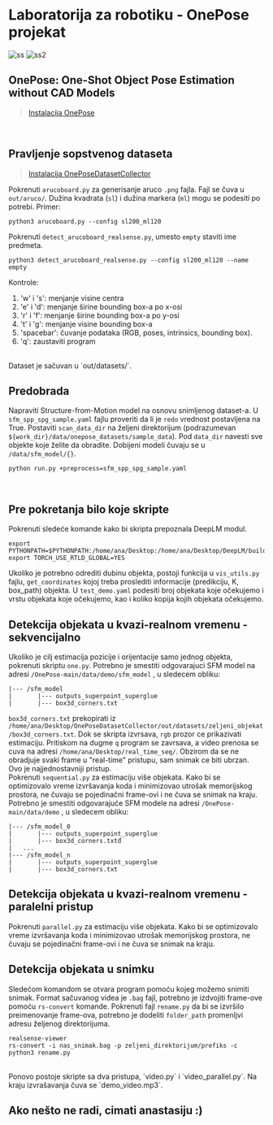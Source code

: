 # Laboratorija za robotiku - OnePose projekat
![ss](https://github.com/Anastasija42/robotika_lab/ss)
![ss2](https://github.com/Anastasija42/robotika_lab/ss2)

## OnePose: One-Shot Object Pose Estimation without CAD Models
> [Instalacija OnePose](https://github.com/zju3dv/OnePose) 
<br/>

## Pravljenje sopstvenog dataseta
> [Instalacija OnePoseDatasetCollector](https://github.com/siatheindochinese/OnePoseDatasetCollector)

Pokrenuti `arucoboard.py` za generisanje aruco `.png` fajla. Fajl se čuva u `out/aruco/`. Dužina kvadrata (`sl`) i dužina markera (`ml`) mogu se podesiti po potrebi. Primer:
```
python3 arucoboard.py --config sl200_ml120
```
Pokrenuti `detect_arucoboard_realsense.py`, umesto `empty` staviti ime predmeta.
```
python3 detect_arucoboard_realsense.py --config sl200_ml120 --name empty
```
Kontrole:
1. 'w' i 's': menjanje visine centra 
2. 'e' i 'd': menjanje širine bounding box-a po x-osi
3. 'r' i 'f': menjanje širine bounding box-a po y-osi
4. 't' i 'g': menjanje visine bounding box-a
5. 'spacebar': čuvanje podataka (RGB, poses, intrinsics, bounding box).
6. 'q': zaustaviti program
<br/>
Dataset je sačuvan u `out/datasets/`.

## Predobrada
Napraviti Structure-from-Motion model na osnovu snimljenog dataset-a. 
U `sfm_spp_spg_sample.yaml` fajlu proveriti da li je `redo` vrednost postavljena na True. Postaviti `scan_data_dir` na željeni direktorijum (podrazumevan `${work_dir}/data/onepose_datasets/sample_data`). Pod `data_dir` navesti sve objekte koje želite da obradite. Dobijeni modeli čuvaju se u `/data/sfm_model/{}`.
```
python run.py +preprocess=sfm_spp_spg_sample.yaml
```
<br/>

## Pre pokretanja bilo koje skripte
Pokrenuti sledeće komande kako bi skripta prepoznala DeepLM modul.
```
export PYTHONPATH=$PYTHONPATH:/home/ana/Desktop:/home/ana/Desktop/DeepLM/build:/home/ana/Desktop/DeepLM
export TORCH_USE_RTLD_GLOBAL=YES
```
Ukoliko je potrebno odrediti dubinu objekta, postoji funkcija u `vis_utils.py` fajlu, `get_coordinates` kojoj treba proslediti informacije (predikciju, K, box_path) objekta.
U `test_demo.yaml` podesiti broj objekata koje očekujemo i vrstu objekata koje očekujemo, kao i koliko kopija kojih objekata očekujemo.

## Detekcija objekata u kvazi-realnom vremenu - sekvencijalno 
Ukoliko je cilj estimacija pozicije i orijentacije samo jednog objekta, pokrenuti skriptu `one.py`. Potrebno je smestiti odgovarajuci SFM model na adresi `/OnePose-main/data/demo/sfm_model` , u sledecem obliku:
```
|--- /sfm_model
|       |--- outputs_superpoint_superglue 
|       |--- box3d_corners.txt
```
`box3d_corners.txt` prekopirati iz `/home/ana/Desktop/OnePoseDatasetCollector/out/datasets/zeljeni_objekat/box3d_corners.txt`.
Dok se skripta izvrsava, `rgb` prozor ce prikazivati estimaciju. Pritiskom na dugme `q` program se zavrsava, a video prenosa se cuva na adresi `/home/ana/Desktop/real_time_seq/`. Obzirom da se ne obradjuje svaki frame u "real-time" pristupu, sam snimak ce biti ubrzan. Ovo je najjednostavniji pristup.
<br/>
Pokrenuti `sequential.py` za estimaciju više objekata. Kako bi se optimizovalo vreme izvršavanja koda i minimizovao utrošak memorijskog prostora, ne čuvaju se pojedinačni frame-ovi i ne čuva se snimak na kraju. Potrebno je smestiti odgovarajuće SFM modele na adresi `/OnePose-main/data/demo` , u sledecem obliku:
```
|--- /sfm_model_0
|       |--- outputs_superpoint_superglue 
|       |--- box3d_corners.txtđ
|   ...
|--- /sfm_model_n
|       |--- outputs_superpoint_superglue 
|       |--- box3d_corners.txt
```
## Detekcija objekata u kvazi-realnom vremenu - paralelni pristup
Pokrenuti `parallel.py` za estimaciju više objekata. Kako bi se optimizovalo vreme izvršavanja koda i minimizovao utrošak memorijskog prostora, ne čuvaju se pojedinačni frame-ovi i ne čuva se snimak na kraju.

## Detekcija objekata u snimku
Sledećom komandom se otvara program pomoću kojeg možemo snimiti snimak. Format sačuvanog videa je `.bag` fajl, potrebno je izdvojiti frame-ove pomoću `rs-convert` komande. Pokrenuti fajl `rename.py` da bi se izvršilo preimenovanje frame-ova, potrebno je dodeliti `folder_path` promenljvi adresu željenog direktorijuma.
```
realsense-viewer
rs-convert -i nas_snimak.bag -p zeljeni_direktorijum/prefiks -c
python3 rename.py
```
<br/> 
Ponovo postoje skripte sa dva pristupa, `video.py` i `video_parallel.py`. Na kraju izvrašavanja čuva se `demo_video.mp3`.
<br/>

## Ako nešto ne radi, cimati anastasiju :)
